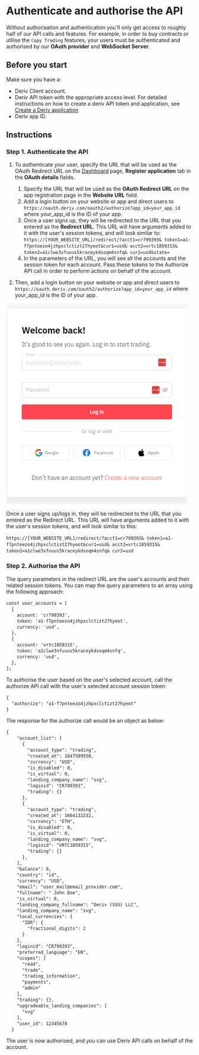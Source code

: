 # Authenticate and authorise the API
Without authorisation and authentication you'll only get access to roughly half of our API calls and features. For example, in order to buy contracts or utilise the `Copy Trading` features, your users must be authenticated and authorised by our **OAuth provider** and **WebSocket Server**.


## Before you start
Make sure you have a:

* Deriv Client account.
* Deriv API token with the appropriate access level. For detailed instructions on how to create a deriv API token and application, see [Create a Deriv application](./createderivapp.md)
* Deriv app ID.


## Instructions

### Step 1. Authenticate the API
1. To authenticate your user, specify the URL that will be used as the OAuth Redirect URL on the [Dashboard](https://api.deriv.com/dashboard) page, **Register application** tab in the **OAuth details** fields.

    1. Specify the URL that will be used as the **OAuth Redirect URL** on the app registration page in the **Website URL** field.
    2. Add a login button on your website or app and direct users to `https://oauth.deriv.com/oauth2/authorize?app_id=your_app_id` where your_app_id is the ID of your app.
    3. Once a user signs up, they will be redirected to the URL that you entered as the **Redirect URL**. This URL will have arguments added to it with the user's session tokens, and will look similar to: `https://[YOUR_WEBSITE_URL]/redirect/?acct1=cr799393& token1=a1-f7pnteezo4jzhpxclctizt27hyeot&cur1=usd& acct2=vrtc1859315& token2=a1clwe3vfuuus5kraceykdsoqm4snfq& cur2=usd&state=`
    4. In the parameters of the URL, you will see all the accounts and the session token for each account. Pass these tokens to the Authorize API call in order to perform actions on behalf of the account.

2. Then, add a login button on your website or app and direct users to `https://oauth.deriv.com/oauth2/authorize?app_id=your_app_id` where your_app_id is the ID of your app.

![Locale Dropdown](./img/oauth_login-3fed9d4fa4b0fe98fb756f3229cbed28.png)

Once a user signs up/logs in, they will be redirected to the URL that you entered as the Redirect URL. This URL will have arguments added to it with the user's session tokens, and will look similar to this:

`https://[YOUR_WEBSITE_URL]/redirect/?acct1=cr799393& token1=a1-f7pnteezo4jzhpxclctizt27hyeot&cur1=usd& acct2=vrtc1859315& token2=a1clwe3vfuuus5kraceykdsoqm4snfq& cur2=usd`

### Step 2. Authorise the API

The query parameters in the redirect URL are the user's accounts and their related session tokens. You can map the query parameters to an array using the following approach:

```
const user_accounts = [
  {
    account: 'cr799393',
    token: 'a1-f7pnteezo4jzhpxclctizt27hyeot',
    currency: 'usd',
  },
  {
    account: 'vrtc1859315',
    token: 'a1clwe3vfuuus5kraceykdsoqm4snfq',
    currency: 'usd',
  },
];
```

To authorise the user based on the user's selected account, call the authorize API call with the user's selected account session token:

```
{
  "authorize": "a1-f7pnteezo4jzhpxclctizt27hyeot"
}
```
The response for the authorize call would be an object as below:

```
{
    "account_list": [
      {
        "account_type": "trading",
        "created_at": 1647509550,
        "currency": "USD",
        "is_disabled": 0,
        "is_virtual": 0,
        "landing_company_name": "svg",
        "loginid": "CR799393",
        "trading": {}
      },
      {
        "account_type": "trading",
        "created_at": 1664132232,
        "currency": "ETH",
        "is_disabled": 0,
        "is_virtual": 0,
        "landing_company_name": "svg",
        "loginid": "VRTC1859315",
        "trading": {}
      },
    ],
    "balance": 0,
    "country": "id",
    "currency": "USD",
    "email": "user_mail@email_provider.com",
    "fullname": " John Doe",
    "is_virtual": 0,
    "landing_company_fullname": "Deriv (SVG) LLC",
    "landing_company_name": "svg",
    "local_currencies": {
      "IDR": {
        "fractional_digits": 2
      }
    },
    "loginid": "CR799393",
    "preferred_language": "EN",
    "scopes": [
      "read",
      "trade",
      "trading_information",
      "payments",
      "admin"
    ],
    "trading": {},
    "upgradeable_landing_companies": [
      "svg"
    ],
    "user_id": 12345678
  }
  ```
The user is now authorised, and you can use Deriv API calls on behalf of the account.
